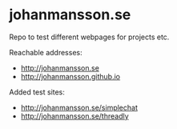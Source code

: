 # johanmansson.se

Repo to test different webpages for projects etc.

Reachable addresses:
* http://johanmansson.se
* http://johanmansson.github.io

Added test sites:
* http://johanmansson.se/simplechat
* http://johanmansson.se/threadly
